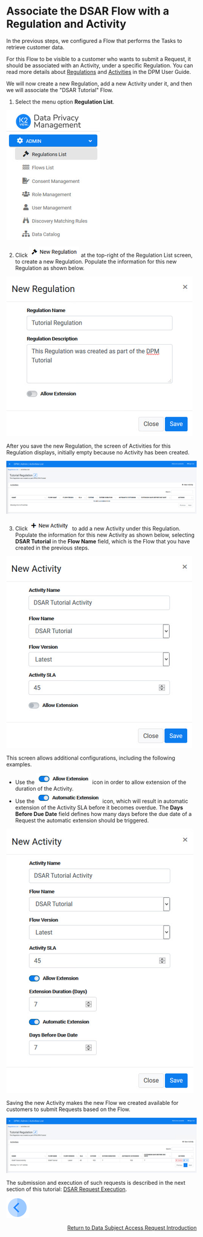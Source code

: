 # Associate the DSAR Flow with a Regulation and Activity

In the previous steps, we configured a Flow that performs the Tasks to retrieve customer data.

For this Flow to be visible to a customer who wants to submit a Request, it should be associated with an Activity, under a specific Regulation. You can read more details about [Regulations](articles/DPM/02_Admin_Module/08_Regulations.md) and [Activities](/articles/DPM/02_Admin_Module/09_Activities.md) in the DPM User Guide. 

We will now create a new Regulation, add a new Activity under it, and then we will associate the "DSAR Tutorial" Flow. 

1. Select the menu option **Regulation List**.

![image](../images/01_03_DSAR_Admin_Menu_Regulation.jpg)

2. Click ![image](../images/01_03_DSAR_New_Regulation_Icon.jpg) at the top-right of the Regulation List screen, to create a new Regulation. Populate the information for this new Regulation as shown below. 

![image](../images/01_03_DSAR_New_Regulation_Popup.jpg)

After you save the new Regulation, the screen of Activities for this Regulation displays, initially empty because no Activity has been created. 

![image](../images/01_03_DSAR_Empty_Regulation.jpg)

3. Click ![image](../images/01_03_DSAR_New_Activity_Icon.jpg) to add a new Activity under this Regulation. Populate the information for this new Activity as shown below, selecting **DSAR Tutorial** in the **Flow Name** field, which is the Flow that you have created in the previous steps. 

![image](../images/01_03_DSAR_Link_Activity_1.jpg)

This screen allows additional configurations, including the following examples.

- Use the ![image](../images/01_03_DSAR_Link_Activity_Allow_Extension_Icon.jpg) icon in order to allow extension of the duration of the Activity.
- Use the ![image](../images/01_03_DSAR_Link_Activity_Automatic_Extension_Icon.jpg) icon, which will result in automatic extension of the Activity SLA before it becomes overdue. The **Days Before Due Date** field defines how many days before the due date of a Request the automatic extension should be triggered.  

![image](../images/01_03_DSAR_Link_Activity_2.jpg)

Saving the new Activity makes the new Flow we created available for customers to submit Requests based on the Flow.  

![image](../images/01_03_DSAR_Link_Activity_3.jpg)

The submission and execution of such requests is described in the next section of this tutorial: [DSAR Request Execution]().  

  

[![Previous](../images/Previous.png)]( 01_02_04_DSAR_Finalize_Flow.md)[<p align="right"> Return to Data Subject Access Request Introduction</p>](01_00_DSAR.md)
